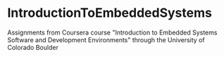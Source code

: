 
# IntroductionToEmbeddedSystems
Assignments from Coursera course "Introduction to Embedded Systems Software and Development Environments" through the University of Colorado Boulder
